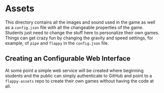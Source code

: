 # Assets

This directory contains all the images and sound used in the game
as well as a `config.json` file with all the changeable properties
of the game. Students just need to change the stuff here to personalize
their own games. Things can get crazy fun by changing the gravity
and speed settings, for example, of `pipe` and `flappy` in the
`config.json` file.

## Creating an Configurable Web Interface

At some point a simple web service will be created where beginning
students and the public can simply authenticate to GitHub and point
to a `flappy-assets` repo to create their own games without having
the code at all.
